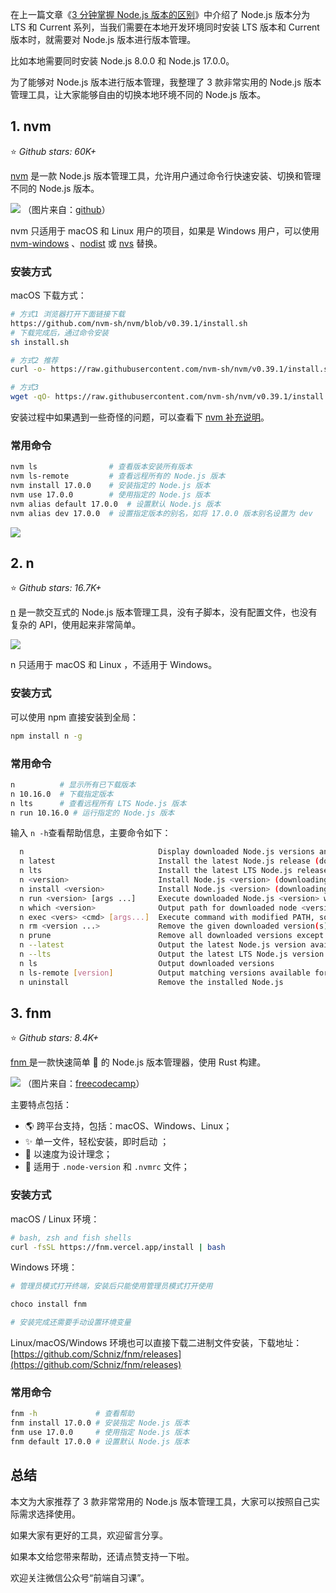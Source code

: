 在上一篇文章《[3 分钟掌握 Node.js 版本的区别](https://juejin.cn/post/7126183800874205220)》中介绍了 Node.js 版本分为 LTS 和 Current 系列，当我们需要在本地开发环境同时安装 LTS 版本和 Current 版本时，就需要对 Node.js 版本进行版本管理。

比如本地需要同时安装 Node.js 8.0.0 和 Node.js 17.0.0。

为了能够对 Node.js 版本进行版本管理，我整理了 3 款非常实用的 Node.js 版本管理工具，让大家能够自由的切换本地环境不同的 Node.js 版本。

## 1. nvm

⭐ *Github stars: 60K+*

[nvm](https://github.com/nvm-sh/nvm) 是一款 Node.js 版本管理工具，允许用户通过命令行快速安装、切换和管理不同的 Node.js 版本。

![](https://images.pingan8787.com/images/20220807/image1.png)
（图片来自：[github](https://github.com/nvm-sh/nvm#additional-notes)）

nvm 只适用于 macOS 和 Linux 用户的项目，如果是 Windows 用户，可以使用 [nvm-windows](https://github.com/coreybutler/nvm-windows) 、[nodist](https://github.com/marcelklehr/nodist) 或 [nvs](https://github.com/jasongin/nvs) 替换。

### 安装方式

macOS 下载方式：

```bash
# 方式1 浏览器打开下面链接下载
https://github.com/nvm-sh/nvm/blob/v0.39.1/install.sh
# 下载完成后，通过命令安装
sh install.sh

# 方式2 推荐
curl -o- https://raw.githubusercontent.com/nvm-sh/nvm/v0.39.1/install.sh | bash

# 方式3
wget -qO- https://raw.githubusercontent.com/nvm-sh/nvm/v0.39.1/install.sh | bash
```

安装过程中如果遇到一些奇怪的问题，可以查看下 [nvm 补充说明](https://github.com/nvm-sh/nvm#additional-notes)。

### 常用命令

```bash
nvm ls                # 查看版本安装所有版本
nvm ls-remote         # 查看远程所有的 Node.js 版本
nvm install 17.0.0    # 安装指定的 Node.js 版本
nvm use 17.0.0        # 使用指定的 Node.js 版本
nvm alias default 17.0.0  # 设置默认 Node.js 版本
nvm alias dev 17.0.0  # 设置指定版本的别名，如将 17.0.0 版本别名设置为 dev
```

![](https://images.pingan8787.com/images/20220807/image2.png)

## 2. n

⭐ *Github stars: 16.7K+*

[n](https://github.com/tj/n) 是一款交互式的 Node.js 版本管理工具，没有子脚本，没有配置文件，也没有复杂的 API，使用起来非常简单。

![](https://images.pingan8787.com/images/20220807/image3.gif)

n 只适用于 macOS 和 Linux ，不适用于 Windows。

### 安装方式

可以使用 npm 直接安装到全局：

```bash
npm install n -g
```

### 常用命令

```bash
n          # 显示所有已下载版本
n 10.16.0  # 下载指定版本
n lts      # 查看远程所有 LTS Node.js 版本
n run 10.16.0 # 运行指定的 Node.js 版本
```

输入 `n -h`查看帮助信息，主要命令如下：

```bash
  n                              Display downloaded Node.js versions and install selection
  n latest                       Install the latest Node.js release (downloading if necessary)
  n lts                          Install the latest LTS Node.js release (downloading if necessary)
  n <version>                    Install Node.js <version> (downloading if necessary)
  n install <version>            Install Node.js <version> (downloading if necessary)
  n run <version> [args ...]     Execute downloaded Node.js <version> with [args ...]
  n which <version>              Output path for downloaded node <version>
  n exec <vers> <cmd> [args...]  Execute command with modified PATH, so downloaded node <version> and npm first
  n rm <version ...>             Remove the given downloaded version(s)
  n prune                        Remove all downloaded versions except the installed version
  n --latest                     Output the latest Node.js version available
  n --lts                        Output the latest LTS Node.js version available
  n ls                           Output downloaded versions
  n ls-remote [version]          Output matching versions available for download
  n uninstall                    Remove the installed Node.js
```

## 3. fnm

⭐ *Github stars: 8.4K+*

[fnm ](https://github.com/Schniz/fnm)是一款快速简单 🚀 的 Node.js 版本管理器，使用 Rust 构建。

![](https://images.pingan8787.com/images/20220807/image4.png)
（图片来自：[freecodecamp](https://www.freecodecamp.org/news/fnm-fast-node-manager/)）

主要特点包括：

- 🌎 跨平台支持，包括：macOS、Windows、Linux；
- ✨ 单一文件，轻松安装，即时启动 ；
- 🚀 以速度为设计理念；
- 📂 适用于 `.node-version` 和 `.nvmrc` 文件；

### 安装方式

macOS / Linux 环境：

```bash
# bash, zsh and fish shells
curl -fsSL https://fnm.vercel.app/install | bash
```

Windows 环境：

```bash
# 管理员模式打开终端，安装后只能使用管理员模式打开使用

choco install fnm

# 安装完成还需要手动设置环境变量
```

Linux/macOS/Windows 环境也可以直接下载二进制文件安装，下载地址：[https://github.com/Schniz/fnm/releases](https://github.com/Schniz/fnm/releases)

### 常用命令

```bash
fnm -h             # 查看帮助
fnm install 17.0.0 # 安装指定 Node.js 版本
fnm use 17.0.0     # 使用指定 Node.js 版本
fnm default 17.0.0 # 设置默认 Node.js 版本
```

## 总结

本文为大家推荐了 3 款非常常用的 Node.js 版本管理工具，大家可以按照自己实际需求选择使用。

如果大家有更好的工具，欢迎留言分享。

如果本文给您带来帮助，还请点赞支持一下啦。

欢迎关注微信公众号“前端自习课”。